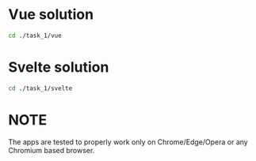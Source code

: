 # Vue solution

```bash
cd ./task_1/vue
```


# Svelte solution

```bash
cd ./task_1/svelte
```

# NOTE

The apps are tested to properly work only on Chrome/Edge/Opera or any Chromium based browser.